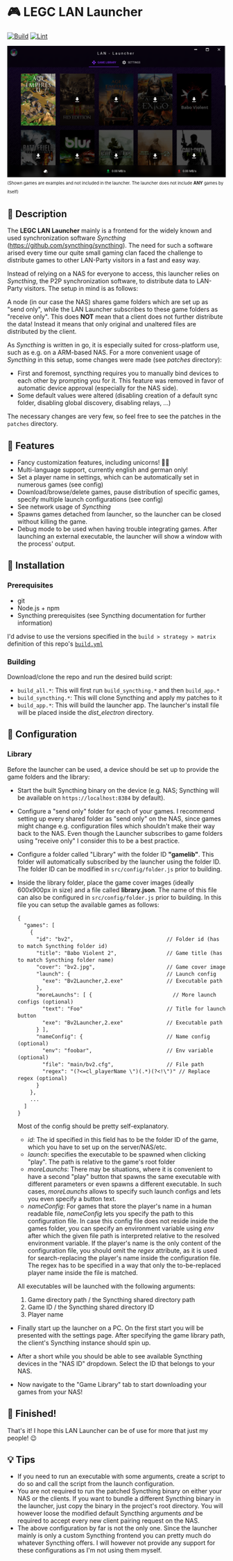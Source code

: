 # :video_game: LEGC LAN Launcher

[![Build](https://github.com/jul13579/le-lan-launcher/actions/workflows/build.yml/badge.svg?branch=master)](https://github.com/jul13579/le-lan-launcher/actions/workflows/build.yml)
[![Lint](https://github.com/jul13579/le-lan-launcher/actions/workflows/lint.yml/badge.svg?branch=master)](https://github.com/jul13579/le-lan-launcher/actions/workflows/lint.yml)

![Launcher preview](preview.png "Launcher preview")
<sup><sub>(Shown games are examples and not included in the launcher. The launcher does not include **ANY** games by itself)</sup></sub>

## :book: Description
The **LEGC LAN Launcher** mainly is a frontend for the widely known and used synchronization software *Syncthing* (https://github.com/syncthing/syncthing). The need for such a software arised every time our quite small gaming clan faced the challenge to distribute games to other LAN-Party visitors in a fast and easy way.

Instead of relying on a NAS for everyone to access, this launcher relies on *Syncthing*, the P2P synchronization software, to distribute data to LAN-Party visitors. The setup in mind is as follows:

A node (in our case the NAS) shares game folders which are set up as "send only", while the LAN Launcher subscribes to these game folders as "receive only". This does **NOT** mean that a client does not further distribute the data! Instead it means that only original and unaltered files are distributed by the client.

As *Syncthing* is written in go, it is especially suited for cross-platform use, such as e.g. on a ARM-based NAS. For a more convenient usage of *Syncthing* in this setup, some changes were made (see *patches* directory):
* First and foremost, syncthing requires you to manually bind devices to each other by prompting you for it. This feature was removed in favor of automatic device approval (especially for the NAS side).
* Some default values were altered (disabling creation of a default sync folder, disabling global discovery, disabling relays, ...)

The necessary changes are very few, so feel free to see the patches in the `patches` directory.

## :metal: Features
* Fancy customization features, including unicorns! :unicorn::rainbow:
* Multi-language support, currently english and german only!
* Set a player name in settings, which can be automatically set in numerous games (see config)
* Download/browse/delete games, pause distribution of specific games, specify multiple launch configurations (see config)
* See network usage of *Syncthing*
* Spawns games detached from launcher, so the launcher can be closed without killing the game.
* Debug mode to be used when having trouble integrating games. After launching an external executable, the launcher will show a window with the process' output.

## :floppy_disk: Installation
### Prerequisites
* git
* Node.js + npm
* Syncthing prerequisites (see Syncthing documentation for further information)

I'd advise to use the versions specified in the `build > strategy > matrix` definition of this repo's [`build.yml`](https://github.com/jul13579/le-lan-launcher/blob/master/.github/workflows/build.yml)

### Building
Download/clone the repo and run the desired build script:
* `build_all.*`: This will first run `build_syncthing.*` and then `build_app.*`
* `build_syncthing.*`: This will clone Syncthing and apply my patches to it
* `build_app.*`: This will build the launcher app. The launcher's install file will be placed inside the *dist_electron* directory.

## :wrench: Configuration
### Library
Before the launcher can be used, a device should be set up to provide the game folders and the library:

* Start the built Syncthing binary on the device (e.g. NAS; Syncthing will be available on `https://localhost:8384` by default).

* Configure a "send only" folder for each of your games. I recommend setting up every shared folder as "send only" on the NAS, since games might change e.g. configuration files which shouldn't make their way back to the NAS. Even though the Launcher subscribes to game folders using "receive only" I consider this to be a best practice.

* Configure a folder called "Library" with the folder ID **"gamelib"**. This folder will automatically subscribed by the launcher using the folder ID. The folder ID can be modified in `src/config/folder.js` prior to building.

* Inside the library folder, place the game cover images (ideally 600x900px in size) and a file called **library.json**. The name of this file can also be configured in `src/config/folder.js` prior to building. In this file you can setup the available games as follows:
  ```
  {
    "games": [
      {
        "id": "bv2",                              // Folder id (has to match Syncthing folder id)
        "title": "Babo Violent 2",                // Game title (has to match Syncthing folder name)
        "cover": "bv2.jpg",                       // Game cover image
        "launch": {                               // Launch config
          "exe": "Bv2Launcher,2.exe"              // Executable path
        },
        "moreLaunchs": [ {                          // More launch configs (optional)
          "text": "Foo"                           // Title for launch button
          "exe": "Bv2Launcher,2.exe"              // Executable path
        } ],
        "nameConfig": {                           // Name config (optional)
          "env": "foobar",                        // Env variable (optional)
          "file": "main/bv2.cfg",                 // File path
          "regex": "(?<=cl_playerName \")(.*)(?<!\")" // Replace regex (optional)
        }
      },
      ...
    ]
  }
  ```
  Most of the config should be pretty self-explanatory.
  * *id*: The id specified in this field has to be the folder ID of the game, which you have to set up on the server/NAS/etc.
  * *launch*: specifies the executable to be spawned when clicking "play". The path is relative to the game's root folder
  * *moreLaunchs*: There may be situations, where it is convenient to have a second "play" button that spawns the same executable with different parameters or even spawns a different executable. In such cases, *moreLaunchs* allows to specify such launch configs and lets you even specify a button text.
  * *nameConfig*: For games that store the player's name in a human readable file, *nameConfig* lets you specify the path to this configuration file. In case this config file does not reside inside the games folder, you can specify an environment variable using *env* after which the given file path is interpreted relative to the resolved environment variable. If the player's name is the only content of the configuration file, you should omit the *regex* attribute, as it is used for search-replacing the player's name inside the configuration file. The regex has to be specified in a way that only the to-be-replaced player name inside the file is matched.

  All executables will be launched with the following arguments:
  1. Game directory path / the Syncthing shared directory path
  2. Game ID / the Syncthing shared directory ID
  3. Player name

* Finally start up the launcher on a PC. On the first start you will be presented with the settings page. After specifying the game library path, the client's Syncthing instance should spin up.

* After a short while you should be able to see available Syncthing devices in the "NAS ID" dropdown. Select the ID that belongs to your NAS.

* Now navigate to the "Game Library" tab to start downloading your games from your NAS!

## :tada: Finished!
That's it! I hope this LAN Launcher can be of use for more that just my people! :wink:

## :bulb: Tips
* If you need to run an executable with some arguments, create a script to do so and call the script from the launch configuration.
* You are not required to run the patched Syncthing binary on either your NAS or the clients. If you want to bundle a different Syncthing binary in the launcher, just copy the binary in the project's root directory. You will however loose the modified default Syncthing arguments *and* be required to accept every new client pairing request on the NAS.
* The above configuration by far is not the only one. Since the launcher mainly is only a custom Syncthing frontend you can pretty much do whatever Syncthing offers. I will however not provide any support for these configurations as I'm not using them myself.